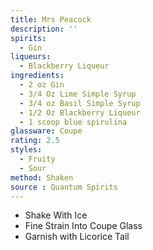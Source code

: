 ```yaml
---
title: Mrs Peacock
description: ''
spirits:
  - Gin
liqueurs:
  - Blackberry Liqueur
ingredients:
  - 2 oz Gin
  - 3/4 Oz Lime Simple Syrup
  - 3/4 oz Basil Simple Syrup
  - 1/2 Oz Blackberry Liqueur
  - 1 scoop blue spirulina
glassware: Coupe
rating: 2.5
styles:
  - Fruity
  - Sour
method: Shaken
source : Quantum Spirits
---
```


- Shake With Ice
- Fine Strain Into Coupe Glass
- Garnish with Licorice Tail
